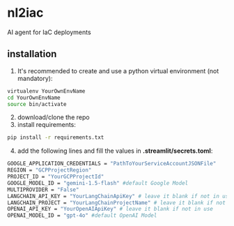 # nl2iac
AI agent for IaC deployments

## installation
1. It's recommended to create and use a python virtual environment (not mandatory):
```sh
virtualenv YourOwnEnvName
cd YourOwnEnvName
source bin/activate
```

2. download/clone the repo 
3. install requirements:
```sh
pip install -r requirements.txt
```
4. add the following lines and fill the values in **.streamlit/secrets.toml**:

```sh
GOOGLE_APPLICATION_CREDENTIALS = "PathToYourServiceAccountJSONFile"
REGION = "GCPProjectRegion"
PROJECT_ID = "YourGCPProjectId"
GOOGLE_MODEL_ID = "gemini-1.5-flash" #default Google Model
MULTIPROVIDER = "False"
LANGCHAIN_API_KEY = "YourLangChainApiKey" # leave it blank if not in use
LANGCHAIN_PROJECT = "YourLangChainProjectName" # leave it blank if not in use
OPENAI_API_KEY = "YourOpenAIApiKey" # leave it blank if not in use
OPENAI_MODEL_ID = "gpt-4o" #default OpenAI Model
```
